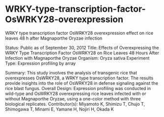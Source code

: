# WRKY-type-transcription-factor-OsWRKY28-overexpression
WRKY type transcription factor OsWRKY28 overexpression effect on rice leaves 48 h after Magnaporthe Oryzae infection

Status: Public as of September 30, 2012
Title: Effects of Overexpressing the WRKY Type Transcription Factor OsWRKY28 on Rice Leaves 48 Hours After Infection with Magnaporthe Oryzae
Organism: Oryza sativa
Experiment Type: Expression profiling by array

Summary: This study involves the analysis of transgenic rice that overexpresses OsWRKY28, a WRKY type transcription factor. The results provide insights into the role of OsWRKY28 in defense signaling against the rice blast fungus.
Overall Design: Expression profiling was conducted in wild-type and OsWRKY28 overexpressing rice leaves infected with or without Magnaporthe Oryzae, using a one-color method with three biological replicates.
Contributor(s): Miyamoto K, Shimizu T, Chujo T, Shimogawa T, Minami E, Yamane H, Nojiri H, Okada K
